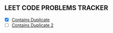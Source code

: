 ## LEET CODE PROBLEMS TRACKER

- [X] [Contains Duplicate](https://leetcode.com/problems/contains-duplicate/)
- [ ] [Contains Duplicate 2](https://leetcode.com/problems/contains-duplicate-ii/)
